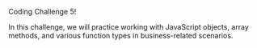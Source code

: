 Coding Challenge 5!

In this challenge, we will practice working with JavaScript objects, array methods, and various function types in business-related scenarios.